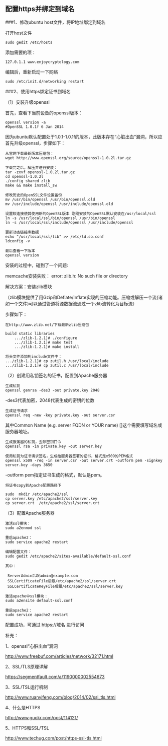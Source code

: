 ## 配置https并绑定到域名 ##

###1、修改ubuntu host文件，将IP地址绑定到域名

打开host文件

	sudo gedit /etc/hosts
添加需要的项：

	127.0.1.1 www.enjoycryptology.com

编辑后，重新启动一下网络

    sudo /etc/init.d/networking restart



###2、使用https绑定证书到域名



（1）安装升级openssl

首先，查看下当前设备的openssl版本：

	openssl version -a
	#OpenSSL 1.0.1f 6 Jan 2014

因为ubuntu默认配置处于1.0.1-1.0.1f的版本，此版本存在“心脏出血”漏洞，所以应首先升级openssl，步骤如下：

	从官网下载最新版本压缩包：
	wget http://www.openssl.org/source/openssl-1.0.2l.tar.gz

	下载完之后，解压并进行安装：
	tar -zxvf openssl-1.0.2l.tar.gz     	
	cd openssl-1.0.2l		   
	./config shared zlib		    
	make && make install_sw

	修改历史的OpenSSL文件设置备份
	mv /usr/bin/openssl /usr/bin/openssl.old
	mv /usr/include/openssl /usr/include/openssl.old

	设置软连接使其使用新的OpenSSL版本 刚刚安装的OpenSSL默认安装在/usr/local/ssl
	ln -s /usr/local/ssl/bin/openssl /usr/bin/openssl
	ln -s /usr/local/ssl/include/openssl /usr/include/openssl

	更新动态链接库数据
	echo "/usr/local/ssl/lib" >> /etc/ld.so.conf
	ldconfig -v

	最后查看一下版本
	openssl version


安装的过程中，碰到了一个问题:

memcache安装失败： error: zlib.h: No such file or directory

解决方案：安装zlib模块

（zlib模块提供了用Gzip和Deflate/Inflate实现的压缩功能。压缩或解压一个流(诸如一个文件)可以通过管道将源数据流通过一个zlib流转化为目标流）

步骤如下：

	在http://www.zlib.net/下载最新zlib压缩包

    build static libraries
        .../zlib-1.2.1]# ./configure
        .../zlib-1.2.1]# make test
        .../zlib-1.2.1]# make install
    
	将头文件添加到include文件中：
    .../zlib-1.2.1]# cp zutil.h /usr/local/include
    .../zlib-1.2.1]# cp zutil.c /usr/local/include





（2）创建用私钥签名的证书，配置到Apache服务器


	生成私钥
	openssl genrsa -des3 -out private.key 2048

-des3代表加密，2048代表生成的密钥的位数

	生成证书请求
	openssl req -new -key private.key -out server.csr

其中Common Name (e.g. server FQDN or YOUR name) []这个需要填写域名或服务器地址。

	生成服务器的私钥，去除密钥口令
	openssl rsa -in private.key -out server.key

	使用私钥为证书请求签名，生成给服务器签署的证书，格式是x509的PEM格式
	openssl x509 -req -in server.csr -out server.crt -outform pem -signkey server.key -days 3650

-outform pem指定证书生成的格式，默认是pem。

	将证书copy到Apache配置路径下

	sudo  mkdir /etc/apache2/ssl
	cp server.key /etc/apache2/ssl/server.key
	cp server.crt  /etc/apache2/ssl/server.crt


（3）配置Apache服务器

    激活ssl模块：
    sudo a2enmod ssl

	重启apache2：
	sudo service apache2 restart  

	编辑配置文件：
	sudo gedit /etc/apache2/sites-available/default-ssl.conf
	
	其中：

	 ServerAdmin后跟admin@example.com  
     SSLCertificateFile后跟/etc/apache2/ssl/server.crt
	 SSLCertificateKeyFile后跟/etc/apache2/ssl/server.key

	激活apache中ssl模块：
	sudo a2ensite default-ssl.conf  

	重启apache2：
	sudo service apache2 restart

配置成功，可通过 https://域名 进行访问


补充：

1、openssl“心脏出血”漏洞

http://www.freebuf.com/articles/network/32171.html

2、SSL/TLS原理详解

https://segmentfault.com/a/1190000002554673

3、SSL/TSL运行机制

http://www.ruanyifeng.com/blog/2014/02/ssl_tls.html

4、什么是HTTPS

http://www.guokr.com/post/114121/

5、HTTPS和SSL/TSL

http://www.techug.com/post/https-ssl-tls.html
